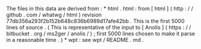 The
files
in
this
data
are
derived
from
:
*
html
.
html
:
from
[
html
]
(
http
:
/
/
github
.
com
/
whatwg
/
html
)
revision
77db356a293f2b152b648c836b6989d17afe42bb
.
This
is
the
first
5000
lines
of
source
.
(
This
is
representative
of
the
input
to
[
Anolis
]
(
https
:
/
/
bitbucket
.
org
/
ms2ger
/
anolis
/
)
;
first
5000
lines
chosen
to
make
it
parse
in
a
reasonable
time
.
)
*
wpt
:
see
wpt
/
README
.
md
.
